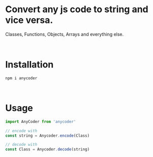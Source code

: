 # **Convert any js code to string and vice versa.**

Classes, Functions, Objects, Arrays and everything else.

<br />

# Installation
```
npm i anycoder
```

<br />

# Usage
```js
import AnyCoder from 'anycoder'

// encode with
const string = Anycoder.encode(Class)

// decode with
const Class = Anycoder.decode(string)

```
